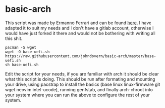 # basic-arch
This script was made by Ermanno Ferrari and can be found [here](https://gitlab.com/eflinux/arch-basic/-/tree/master). I have adapted it to suit my needs and I don't have a gitlab account, otherwise I would have just forked it there and would not be bothering with writing all this shit.
```
pacman -S wget
wget -O base-uefi.sh https://raw.githubusercontent.com/johndovern/basic-arch/master/base-uefi.sh
sh base-uefi.sh
```
Edit the script for your needs, if you are familiar with arch it should be clear what this script is doing.
This should be run after formating and mounting your drive, using pacstrap to install the basics (base linux linux-firmware git wget neovim intel-ucode), running genfstab, and finally arch-chroot into your system where you can run the above to configure the rest of your system.
